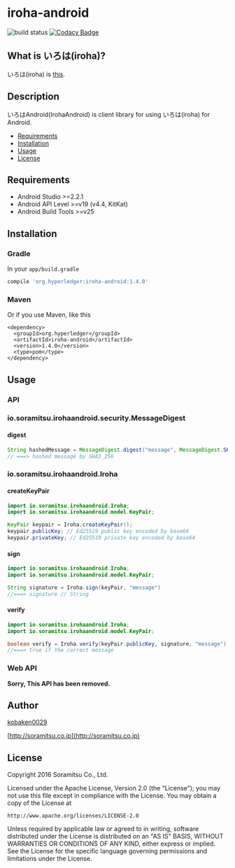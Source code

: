 # iroha-android

![build status](https://circleci.com/gh/hyperledger/iroha-android.svg?style=shield&circle-token=55ddf2685110d2e067b5a361ccc5743f9e7d1df9)
[![Codacy Badge](https://api.codacy.com/project/badge/Grade/122f8fc23361423e99b941b547ad95eb)](https://www.codacy.com/app/hyperledger/iroha-android?utm_source=github.com&amp;utm_medium=referral&amp;utm_content=hyperledger/iroha-android&amp;utm_campaign=Badge_Grade)

## What is いろは(iroha)?
いろは(iroha) is [this](https://github.com/hyperledger/iroha).

## Description
いろはAndroid(IrohaAndroid) is client library for using いろは(iroha) for Android.


- [Requirements](#requirements)
- [Installation](#installation)
- [Usage](#usage)
- [License](#license)

## Requirements

- Android Studio >=2.2.1  
- Android API Level >=v19 (v4.4, KitKat)
- Android Build Tools >=v25  

## Installation

### Gradle
In your ```app/build.gradle```   

```gradle
compile 'org.hyperledger:iroha-android:1.4.0'
```

### Maven
Or if you use Maven, like this

```maven
<dependency>
  <groupId>org.hyperledger</groupId>
  <artifactId>iroha-android</artifactId>
  <version>1.4.0</version>
  <type>pom</type>
</dependency>
```


## Usage
### API

### io.soramitsu.irohaandroid.security.MessageDigest
#### digest
```java
String hashedMessage = MessageDigest.digest("message", MessageDigest.SHA3_256);
// ===> hashed message by SHA3_256
```

### io.soramitsu.irohaandroid.Iroha
#### createKeyPair
```java
import io.soramitsu.irohaandroid.Iroha;
import io.soramitsu.irohaandroid.model.KeyPair;

KeyPair keypair = Iroha.createKeyPair();
keypair.publicKey; // Ed25519 public key encoded by base64
keypair.privateKey; // Ed25519 private key encoded by base64
```

#### sign
```java
import io.soramitsu.irohaandroid.Iroha;
import io.soramitsu.irohaandroid.model.KeyPair;

String signature = Iroha.sign(keyPair, "message")
//===> signature // String
```

#### verify
```java
import io.soramitsu.irohaandroid.Iroha;
import io.soramitsu.irohaandroid.model.KeyPair;

boolean verify = Iroha.verify(keyPair.publicKey, signature, "message")
//===> true if the correct message
```

### Web API
**Sorry, This API has been removed.**

## Author
[kobaken0029](https://github.com/kobaken0029)

[http://soramitsu.co.jp](http://soramitsu.co.jp)

## License

Copyright 2016 Soramitsu Co., Ltd.

Licensed under the Apache License, Version 2.0 (the "License");
you may not use this file except in compliance with the License.
You may obtain a copy of the License at

    http://www.apache.org/licenses/LICENSE-2.0

Unless required by applicable law or agreed to in writing, software
distributed under the License is distributed on an "AS IS" BASIS,
WITHOUT WARRANTIES OR CONDITIONS OF ANY KIND, either express or implied.
See the License for the specific language governing permissions and
limitations under the License.
